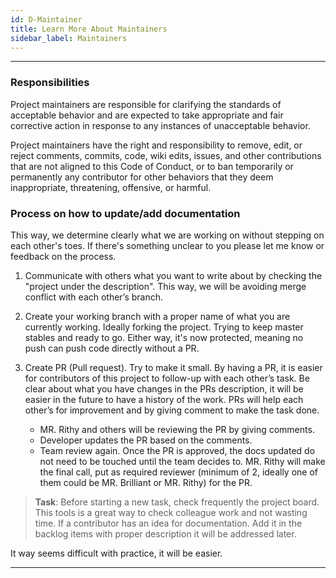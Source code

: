 ```yaml
---
id: D-Maintainer
title: Learn More About Maintainers
sidebar_label: Maintainers
---
```

---
### Responsibilities

Project maintainers are responsible for clarifying the standards of acceptable
behavior and are expected to take appropriate and fair corrective action in
response to any instances of unacceptable behavior.

Project maintainers have the right and responsibility to remove, edit, or
reject comments, commits, code, wiki edits, issues, and other contributions
that are not aligned to this Code of Conduct, or to ban temporarily or
permanently any contributor for other behaviors that they deem inappropriate,
threatening, offensive, or harmful.
### Process on how to update/add documentation
This way, we determine clearly what we are working on without stepping on each other's toes.
If there's something unclear to you please let me know or feedback on the process.

1.  Communicate with others what you want to write about by checking the "project under the description". This way, we will be avoiding merge conflict with each other’s branch.

2.  Create your working branch with a proper name of what you are currently working. Ideally forking the project. Trying to keep master stables and ready to go. Either way, it's now protected, meaning no push can push code directly without a PR.

3.  Create PR (Pull request). Try to make it small.
By having a PR, it is easier for contributors of this project to follow-up with each other’s task. Be clear about what you have changes in the PRs description, it will be easier in the future to have a history of the work. PRs will help each other’s for improvement and by giving comment to make the task done.

    *  MR. Rithy and others will be reviewing the PR by giving comments.
    *  Developer updates the PR based on the comments.
    *  Team review again. Once the PR is approved, the docs updated do not need to be touched until the team decides to. MR. Rithy will make the final call, put as required reviewer (minimum of 2, ideally one of them could be MR. Brilliant or MR. Rithy) for the PR.

>**Task**: Before starting a new task, check frequently the project board. This tools is a great way to check colleague work and not wasting time. If a contributor has an idea for documentation. Add it in the backlog items with proper description it will be addressed later.

It way seems difficult with practice, it will be easier.

---